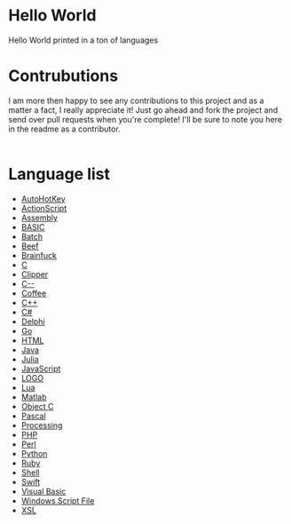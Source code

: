 # Hello World
Hello World printed in a ton of languages

# Contrubutions
I am more then happy to see any contributions to this project and as a matter a fact, I really appreciate it! Just go ahead and fork the project and send over pull requests when you're complete! I'll be sure to note you here in the readme as a contributor.
<br><br>
# Language list
* [AutoHotKey](https://github.com/GrantBGreat/hello-world/blob/main/Hello_World.ahk)
* [ActionScript](https://github.com/GrantBGreat/hello-world/blob/main/Hello_World.as)
* [Assembly](https://github.com/GrantBGreat/hello-world/blob/main/Hello_World.asm)
* [BASIC](https://github.com/GrantBGreat/hello-world/blob/main/Hello_World.bas)
* [Batch](https://github.com/GrantBGreat/hello-world/blob/main/Hello_World.bat)
* [Beef](https://github.com/GrantBGreat/hello-world/blob/main/Hello_World(beef).bf)
* [Brainfuck](https://github.com/GrantBGreat/hello-world/blob/main/Hello_World(brain).bf)
* [C](https://github.com/GrantBGreat/hello-world/blob/main/Hello_World.c)
* [Clipper](https://github.com/GrantBGreat/hello-world/blob/main/Hello_World.clp)
* [C--](https://github.com/GrantBGreat/hello-world/blob/main/Hello_World.cmm)
* [Coffee](https://github.com/GrantBGreat/hello-world/blob/main/Hello_World.coffee)
* [C++](https://github.com/GrantBGreat/hello-world/blob/main/Hello_World.cpp)
* [C#](https://github.com/GrantBGreat/hello-world/blob/main/Hello_World.cs)
* [Delphi](https://github.com/GrantBGreat/hello-world/blob/main/Hello_World.dpr)
* [Go](https://github.com/GrantBGreat/hello-world/blob/main/Hello_World.go)
* [HTML](https://github.com/GrantBGreat/hello-world/blob/main/Hello_World.html)
* [Java](https://github.com/GrantBGreat/hello-world/blob/main/Hello_World.java)
* [Julia](https://github.com/GrantBGreat/hello-world/blob/main/Hello_World.jl)
* [JavaScript](https://github.com/GrantBGreat/hello-world/blob/main/Hello_World.js)
* [LOGO](https://github.com/GrantBGreat/hello-world/blob/main/Hello_World.lgo)
* [Lua](https://github.com/GrantBGreat/hello-world/blob/main/Hello_World.lua)
* [Matlab](https://github.com/GrantBGreat/hello-world/blob/main/Hello_World(matlab).m)
* [Object C](https://github.com/GrantBGreat/hello-world/blob/main/Hello_World(obj-c).m)
* [Pascal](https://github.com/GrantBGreat/hello-world/blob/main/Hello_World.pas)
* [Processing](https://github.com/GrantBGreat/hello-world/blob/main/Hello_World.pde)
* [PHP](https://github.com/GrantBGreat/hello-world/blob/main/Hello_World.php)
* [Perl](https://github.com/GrantBGreat/hello-world/blob/main/Hello_World.pl)
* [Python](https://github.com/GrantBGreat/hello-world/blob/main/Hello_World.py)
* [Ruby](https://github.com/GrantBGreat/hello-world/blob/main/Hello_World.rb)
* [Shell](https://github.com/GrantBGreat/hello-world/blob/main/Hello_World.sh)
* [Swift](https://github.com/GrantBGreat/hello-world/blob/main/Hello_World.swift)
* [Visual Basic](https://github.com/GrantBGreat/hello-world/blob/main/Hello_World.vb)
* [Windows Script File](https://github.com/GrantBGreat/hello-world/blob/main/Hello_World.wsf)
* [XSL](https://github.com/GrantBGreat/hello-world/blob/main/Hello_World.xsl)

